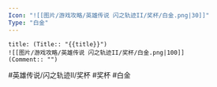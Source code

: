```yaml
---
Icon: "![[图片/游戏攻略/英雄传说 闪之轨迹II/奖杯/白金.png|30]]"
Type: "白金"
---
```

```ad-ed-sen-2-platinum
title: (Title:: "{{title}}")
![[图片/游戏攻略/英雄传说 闪之轨迹II/奖杯/白金.png|100]]
(Comment:: "")
```

#英雄传说/闪之轨迹II/奖杯  #奖杯 #白金